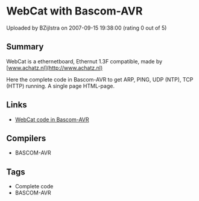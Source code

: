 # WebCat with Bascom-AVR

Uploaded by BZijlstra on 2007-09-15 19:38:00 (rating 0 out of 5)

## Summary

WebCat is a ethernetboard, Ethernut 1.3F compatible, made by [www.achatz.nl](http://www.achatz.nl)  

Here the complete code in Bascom-AVR to get ARP, PING, UDP (NTP), TCP (HTTP) running. A single page HTML-page.

## Links

- [WebCat code in Bascom-AVR](http://members.home.nl/bzijlstra/software/examples/webcat_total.txt)

## Compilers

- BASCOM-AVR

## Tags

- Complete code
- BASCOM-AVR
